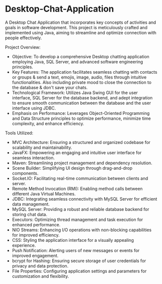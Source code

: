 # Desktop-Chat-Application

A Desktop Chat Application that incorporates key concepts of activities and goals in software development. This project is meticulously crafted and implemented using Java, aiming to streamline and optimize connection with people effectively.

Project Overview:
- Objective: To develop a comprehensive Desktop chatting application employing Java, SQL Server, and advanced software engineering principles.
- Key Features: The application facilitates seamless chatting with contacts or groups & send a text, emojis, image, audio, files through intuitive functionalities. Also including private mood to close the connection to the database & don't save your chats.
- Technological Framework: Utilizes Java Swing GUI for the user interface, SQL Server for the database backend, and adept integration to ensure smooth communication between the database and the user interface using JDBC.
- Emphasis on Performance: Leverages Object-Oriented Programming and Data Structure principles to optimize performance, minimize time complexity, and enhance efficiency.

Tools Utilized:
* MVC Architecture: Ensuring a structured and organized codebase for scalability and maintainability.
* JavaFX: Empowering an engaging and intuitive user interface for seamless interaction.
* Maven: Streamlining project management and dependency resolution.
* Scene Builder: Simplifying UI design through drag-and-drop components.
* Socket.IO: Facilitating real-time communication between clients and server.
* Remote Method Invocation (RMI): Enabling method calls between different Java Virtual Machines.
* JDBC: Integrating seamless connectivity with MySQL Server for efficient data management.
* MySQL Server: Providing a robust and reliable database backend for storing chat data.
* Executors: Optimizing thread management and task execution for enhanced performance.
* NIO Streams: Enhancing I/O operations with non-blocking capabilities for improved efficiency.
* CSS: Styling the application interface for a visually appealing experience.
* Push Notification: Alerting users of new messages or events for improved engagement.
* bcrypt for Hashing: Ensuring secure storage of user credentials for privacy and data protection.
* File Properties: Configuring application settings and parameters for customization and flexibility.
